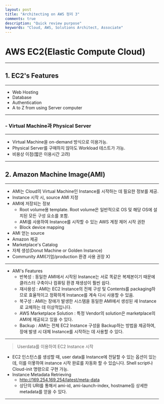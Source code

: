 ```yaml
---
layout: post
title: "Architecting on AWS 정리 3"
comments: true
description: "Quick review purpose"
keywords: "Cloud, AWS, Solutions Architect, Associate"
---
```


# AWS EC2(Elastic Compute Cloud)

* * *

## 1. EC2's Features

* * *

-   Web Hosting
-   Database
-   Authentication
-   A to Z from using Server computer

* * *

### - Virtual Machine과 Physical Server

* * *

-   Virtual Machine을 on-demand 방식으로 이용가능.
-   Physical Server를 구매하지 않아도 Workload 테스트가 가능.
-   비용상 이점(짧은 이용시간 고려)

* * *

## 2. Amazon Machine Image(AMI)

* * *

-   AMI는 Cloud의 Virtual Machine인 Instance를 시작하는 데 필요한 정보를 제공.
-   Instance 시작 시, source AMI 지정
-   AMI에 저장되는 정보
    -   Root volume용 template. Root volume은 일반적으로 OS 및 해당 OS에 설치된 모든 구성 요소를 포함.
    -   AMI를 사용하여 Instance를 시작할 수 있는 AWS 계정 제어 시작 권한
    -   Block device mapping
-   AMI 얻는 source
-   Amazon 제공
-   Marketplace's Catalog
-   자체 생성(Donut Machine or Golden Instance)
-   Community AMI(기엄/production 환경 사용 권장 X)

* * *

-   AMI's Features
    -   반복성 : 동일한 AMI에서 시작된 Instance는 서로 똑같은 복제본이기 때문에 클러스터 구축이나 컴퓨팅 환경 재생성이 훨씬 쉽다.
    -   재사용성 : AMI는 EC2 Instance의 전체 구성 및 Contents를 packaging하므로 효율적이고 정확하게 Instance를 계속 다시 사용할 수 있음.
    -   복구성 : AMI는 장애가 발생한 시스템을 동일한 AMI에서 생성된 새 Instance로 교체하는 데 이상적입니다.
    -   AWS Marketplace Solution : 특정 Vendor의 solution은 marketplace의 AMI에 제공되고 있을 수 있다.
    -   Backup : AMI는 전체 EC2 Instance 구성을 Backup하는 방법을 제공하여, 장애 발생 시 대체 Instance를 시작하는 데 사용할 수 있다.

* * *

> Userdata를 이용하여 EC2 Instance 시작

-   EC2 인스턴스를 생성할 때, user data를 Instance에 전달할 수 있는 옵션이 있는데, 이를 이욯하여 instance 시작 완료를 자동화 할 수 있습니다. Shell script나 Cloud-init 명령으로 구현 가능.
-   Instance Metadata Retrieving
    -   <http://169.254.169.254/latest/meta-data>
    -   상단의 URI를 통해서 ami-id, ami-launch-index, hostname등 상세한 metadata를 얻을 수 있다.

* * *
